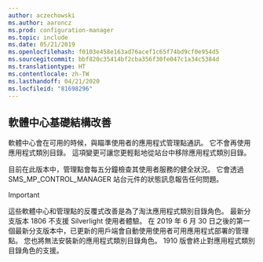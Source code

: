 ```yaml
---
author: aczechowski
ms.author: aaroncz
ms.prod: configuration-manager
ms.topic: include
ms.date: 05/21/2019
ms.openlocfilehash: f0103e458e163ad76acef1c65f74bd9cf0e954d5
ms.sourcegitcommit: bbf820c35414bf2cba356f30fe047c1a34c5384d
ms.translationtype: HT
ms.contentlocale: zh-TW
ms.lasthandoff: 04/21/2020
ms.locfileid: "81698296"
---
```

## <a name="software-center-infrastructure-improvements"></a><a name="bkmk_swctr"></a> 軟體中心基礎結構改善

<!--3555950-->

軟體中心會在可用的時候，與瞄準使用者的應用程式管理點通訊。 它不會再使用應用程式類別目錄。 這項變更可讓您更輕鬆地從站台中移除應用程式類別目錄。

目前在此版本中，管理點會每五分鐘檢查其使用者服務的健全狀況。 它會透過 SMS_MP_CONTROL_MANAGER 站台元件的狀態訊息報告任何問題。

> [!Important]  
> 這些軟體中心和管理點的反覆式改善是為了淘汰應用程式類別目錄角色。 最新分支版本 1806 不支援 Silverlight 使用者體驗。 在 2019 年 6 月 30 日之後的第一個最新分支版本中，已更新的用戶端會自動使用使用者可用應用程式部署的管理點。 您也將無法安裝新的應用程式類別目錄角色。 1910 版會終止對應用程式類別目錄角色的支援。  
